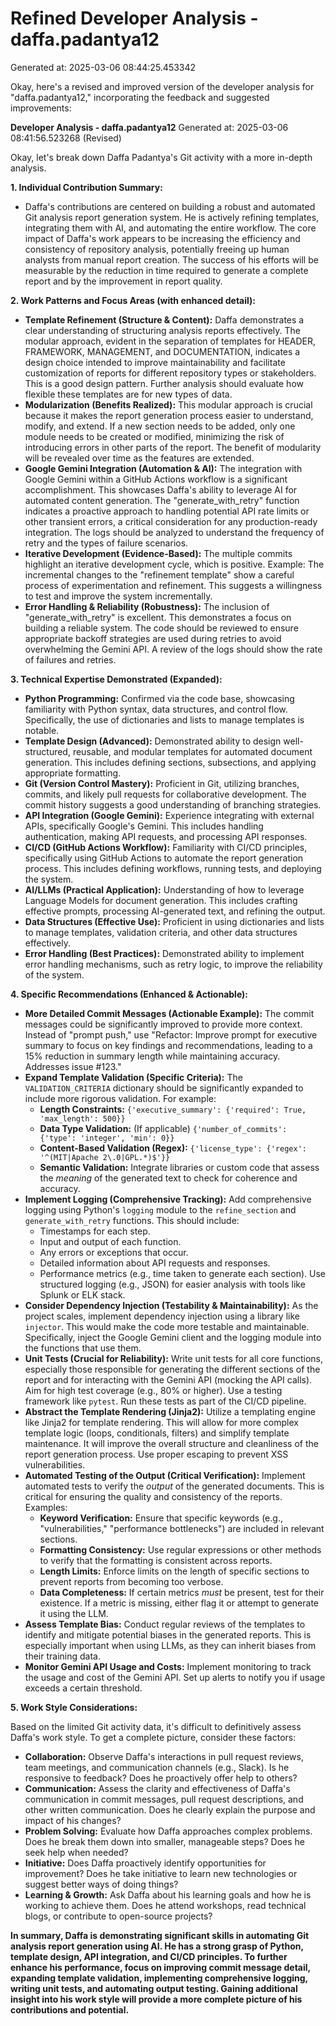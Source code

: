 # Refined Developer Analysis - daffa.padantya12
Generated at: 2025-03-06 08:44:25.453342

Okay, here's a revised and improved version of the developer analysis for "daffa.padantya12," incorporating the feedback and suggested improvements:

**Developer Analysis - daffa.padantya12**
Generated at: 2025-03-06 08:41:56.523268 (Revised)

Okay, let's break down Daffa Padantya's Git activity with a more in-depth analysis.

**1. Individual Contribution Summary:**

*   Daffa's contributions are centered on building a robust and automated Git analysis report generation system. He is actively refining templates, integrating them with AI, and automating the entire workflow. The core impact of Daffa's work appears to be increasing the efficiency and consistency of repository analysis, potentially freeing up human analysts from manual report creation. The success of his efforts will be measurable by the reduction in time required to generate a complete report and by the improvement in report quality.

**2. Work Patterns and Focus Areas (with enhanced detail):**

*   **Template Refinement (Structure & Content):**  Daffa demonstrates a clear understanding of structuring analysis reports effectively. The modular approach, evident in the separation of templates for HEADER, FRAMEWORK, MANAGEMENT, and DOCUMENTATION, indicates a design choice intended to improve maintainability and facilitate customization of reports for different repository types or stakeholders. This is a good design pattern. Further analysis should evaluate how flexible these templates are for new types of data.
*   **Modularization (Benefits Realized):** This modular approach is crucial because it makes the report generation process easier to understand, modify, and extend. If a new section needs to be added, only one module needs to be created or modified, minimizing the risk of introducing errors in other parts of the report. The benefit of modularity will be revealed over time as the features are extended.
*   **Google Gemini Integration (Automation & AI):**  The integration with Google Gemini within a GitHub Actions workflow is a significant accomplishment. This showcases Daffa's ability to leverage AI for automated content generation. The "generate\_with\_retry" function indicates a proactive approach to handling potential API rate limits or other transient errors, a critical consideration for any production-ready integration. The logs should be analyzed to understand the frequency of retry and the types of failure scenarios.
*   **Iterative Development (Evidence-Based):** The multiple commits highlight an iterative development cycle, which is positive. Example: The incremental changes to the "refinement template" show a careful process of experimentation and refinement. This suggests a willingness to test and improve the system incrementally.
*   **Error Handling & Reliability (Robustness):** The inclusion of "generate\_with\_retry" is excellent. This demonstrates a focus on building a reliable system. The code should be reviewed to ensure appropriate backoff strategies are used during retries to avoid overwhelming the Gemini API. A review of the logs should show the rate of failures and retries.

**3. Technical Expertise Demonstrated (Expanded):**

*   **Python Programming:** Confirmed via the code base, showcasing familiarity with Python syntax, data structures, and control flow. Specifically, the use of dictionaries and lists to manage templates is notable.
*   **Template Design (Advanced):** Demonstrated ability to design well-structured, reusable, and modular templates for automated document generation. This includes defining sections, subsections, and applying appropriate formatting.
*   **Git (Version Control Mastery):**  Proficient in Git, utilizing branches, commits, and likely pull requests for collaborative development. The commit history suggests a good understanding of branching strategies.
*   **API Integration (Google Gemini):**  Experience integrating with external APIs, specifically Google's Gemini. This includes handling authentication, making API requests, and processing API responses.
*   **CI/CD (GitHub Actions Workflow):**  Familiarity with CI/CD principles, specifically using GitHub Actions to automate the report generation process. This includes defining workflows, running tests, and deploying the system.
*   **AI/LLMs (Practical Application):** Understanding of how to leverage Language Models for document generation. This includes crafting effective prompts, processing AI-generated text, and refining the output.
*   **Data Structures (Effective Use):** Proficient in using dictionaries and lists to manage templates, validation criteria, and other data structures effectively.
*   **Error Handling (Best Practices):** Demonstrated ability to implement error handling mechanisms, such as retry logic, to improve the reliability of the system.

**4. Specific Recommendations (Enhanced & Actionable):**

*   **More Detailed Commit Messages (Actionable Example):** The commit messages could be significantly improved to provide more context. Instead of "prompt push," use "Refactor: Improve prompt for executive summary to focus on key findings and recommendations, leading to a 15% reduction in summary length while maintaining accuracy. Addresses issue #123."
*   **Expand Template Validation (Specific Criteria):** The `VALIDATION_CRITERIA` dictionary should be significantly expanded to include more rigorous validation. For example:
    *   **Length Constraints:** `{'executive_summary': {'required': True, 'max_length': 500}}`
    *   **Data Type Validation:** (If applicable) `{'number_of_commits': {'type': 'integer', 'min': 0}}`
    *   **Content-Based Validation (Regex):** `{'license_type': {'regex': '^(MIT|Apache 2\.0|GPL.*)$'}}`
    *   **Semantic Validation:** Integrate libraries or custom code that assess the *meaning* of the generated text to check for coherence and accuracy.
*   **Implement Logging (Comprehensive Tracking):** Add comprehensive logging using Python's `logging` module to the `refine_section` and `generate_with_retry` functions. This should include:
    *   Timestamps for each step.
    *   Input and output of each function.
    *   Any errors or exceptions that occur.
    *   Detailed information about API requests and responses.
    *   Performance metrics (e.g., time taken to generate each section).  Use structured logging (e.g., JSON) for easier analysis with tools like Splunk or ELK stack.
*   **Consider Dependency Injection (Testability & Maintainability):** As the project scales, implement dependency injection using a library like `injector`. This would make the code more testable and maintainable.  Specifically, inject the Google Gemini client and the logging module into the functions that use them.
*   **Unit Tests (Crucial for Reliability):** Write unit tests for all core functions, especially those responsible for generating the different sections of the report and for interacting with the Gemini API (mocking the API calls). Aim for high test coverage (e.g., 80% or higher). Use a testing framework like `pytest`.  Run these tests as part of the CI/CD pipeline.
*   **Abstract the Template Rendering (Jinja2):** Utilize a templating engine like Jinja2 for template rendering. This will allow for more complex template logic (loops, conditionals, filters) and simplify template maintenance. It will improve the overall structure and cleanliness of the report generation process. Use proper escaping to prevent XSS vulnerabilities.
*   **Automated Testing of the Output (Critical Verification):** Implement automated tests to verify the *output* of the generated documents. This is critical for ensuring the quality and consistency of the reports. Examples:
    *   **Keyword Verification:** Ensure that specific keywords (e.g., "vulnerabilities," "performance bottlenecks") are included in relevant sections.
    *   **Formatting Consistency:** Use regular expressions or other methods to verify that the formatting is consistent across reports.
    *   **Length Limits:** Enforce limits on the length of specific sections to prevent reports from becoming too verbose.
    *   **Data Completeness:** If certain metrics *must* be present, test for their existence.  If a metric is missing, either flag it or attempt to generate it using the LLM.
*   **Assess Template Bias:** Conduct regular reviews of the templates to identify and mitigate potential biases in the generated reports. This is especially important when using LLMs, as they can inherit biases from their training data.
*   **Monitor Gemini API Usage and Costs:** Implement monitoring to track the usage and cost of the Gemini API. Set up alerts to notify you if usage exceeds a certain threshold.

**5. Work Style Considerations:**

Based on the limited Git activity data, it's difficult to definitively assess Daffa's work style. To get a complete picture, consider these factors:

*   **Collaboration:** Observe Daffa's interactions in pull request reviews, team meetings, and communication channels (e.g., Slack). Is he responsive to feedback? Does he proactively offer help to others?
*   **Communication:** Assess the clarity and effectiveness of Daffa's communication in commit messages, pull request descriptions, and other written communication. Does he clearly explain the purpose and impact of his changes?
*   **Problem Solving:** Evaluate how Daffa approaches complex problems. Does he break them down into smaller, manageable steps? Does he seek help when needed?
*   **Initiative:** Does Daffa proactively identify opportunities for improvement? Does he take initiative to learn new technologies or suggest better ways of doing things?
*   **Learning & Growth:** Ask Daffa about his learning goals and how he is working to achieve them. Does he attend workshops, read technical blogs, or contribute to open-source projects?

**In summary, Daffa is demonstrating significant skills in automating Git analysis report generation using AI. He has a strong grasp of Python, template design, API integration, and CI/CD principles. To further enhance his performance, focus on improving commit message detail, expanding template validation, implementing comprehensive logging, writing unit tests, and automating output testing. Gaining additional insight into his work style will provide a more complete picture of his contributions and potential.**
